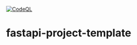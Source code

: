 [![CodeQL](https://github.com/pwcz/fastapi-project-template/actions/workflows/codeql.yml/badge.svg)](https://github.com/pwcz/fastapi-project-template/actions/workflows/codeql.yml)
# fastapi-project-template
